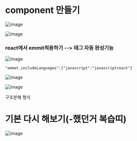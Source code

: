 # component 만들기
![image](https://github.com/gogoringhye/read/assets/145514996/e676c820-7d10-4a8e-ba54-bc0ce4f13763)

![image](https://github.com/gogoringhye/read/assets/145514996/8d835a8d-2766-4c47-98d4-199a8212a22c)


### react에서 emmit적용하기 --> 태그 자동 완성기능
![image](https://github.com/gogoringhye/read/assets/145514996/c54d4e0b-0c3d-4d73-acc0-66b644d2a8e8)

```
"emmet.includeLanguages":{"javascript":"javascriptreact"}
```
![image](https://github.com/gogoringhye/read/assets/145514996/1307b152-64ee-462b-bc0c-42ed31a64dd2)


![image](https://github.com/gogoringhye/read/assets/145514996/efeca23c-b1d5-47f1-af9e-c5f36fdd1e97)





구조분해 형식















# 기본 다시 해보기(-했던거 복습띠)
![image](https://github.com/gogoringhye/read/assets/145514996/7462bb7c-fc18-4e31-9e32-6444bd6f0e93)
